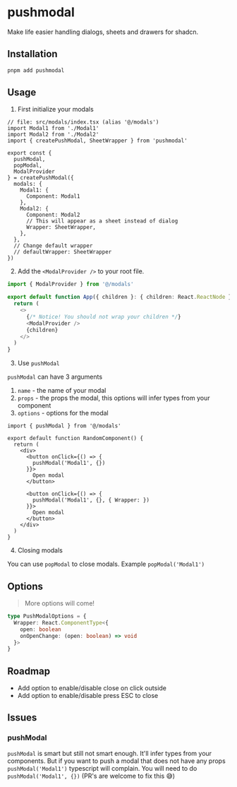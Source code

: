 # pushmodal

Make life easier handling dialogs, sheets and drawers for shadcn.

## Installation 

```bash
pnpm add pushmodal
```

## Usage

1. First initialize your modals

```tsx
// file: src/modals/index.tsx (alias '@/modals')
import Modal1 from './Modal1'
import Modal2 from './Modal2'
import { createPushModal, SheetWrapper } from 'pushmodal'

export const {
  pushModal,
  popModal,
  ModalProvider
} = createPushModal({
  modals: {
    Modal1: {
      Component: Modal1
    },
    Modal2: {
      Component: Modal2
      // This will appear as a sheet instead of dialog
      Wrapper: SheetWrapper,
    },
  },
  // Change default wrapper
  // defaultWrapper: SheetWrapper
})
```

2. Add the `<ModalProvider />` to your root file.

```ts
import { ModalProvider } from '@/modals' 

export default function App({ children }: { children: React.ReactNode }) {
  return (
    <>
      {/* Notice! You should not wrap your children */}
      <ModalProvider />
      {children}
    </>
  )
}
```

3. Use `pushModal`

`pushModal` can have 3 arguments

1. `name` - the name of your modal
2. `props` - the props the modal, this options will infer types from your component
3. `options` - options for the modal

```tsx
import { pushModal } from '@/modals' 

export default function RandomComponent() {
  return (
    <div>
      <button onClick={() => {
        pushModal('Modal1', {})
      }}>
        Open modal
      </button>
      
      <button onClick={() => {
        pushModal('Modal1', {}, { Wrapper: })
      }}>
        Open modal
      </button>
    </div>
  )
}
```

4. Closing modals

You can use `popModal` to close modals. Example `popModal('Modal1')`

## Options

> More options will come!

```ts
type PushModalOptions = {
  Wrapper: React.ComponentType<{
    open: boolean
    onOpenChange: (open: boolean) => void
  }>
}
```

## Roadmap

- Add option to enable/disable close on click outside
- Add option to enable/disable press ESC to close

## Issues 

### pushModal

`pushModal` is smart but still not smart enough. It'll infer types from your components. But if you want to push a modal that does not have any props `pushModal('Modal1')` typescript will complain. You will need to do `pushModal('Modal1', {})` (PR's are welcome to fix this 😅)